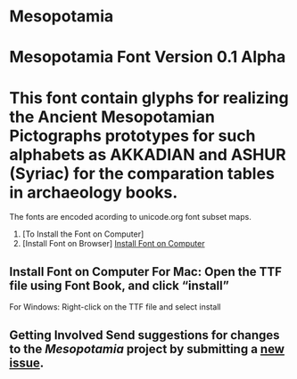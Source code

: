 # Mesopotamia

# Mesopotamia Font Version 0.1 Alpha
  
# This font contain glyphs for realizing the Ancient Mesopotamian Pictographs prototypes for such alphabets as AKKADIAN and ASHUR (Syriac) for the comparation tables in archaeology books. ##
 
The fonts are encoded acording  to unicode.org font subset maps.
   
1. [To Install the Font on Computer]     
2. [Install Font on Browser]   [Install Font on Computer](#install-font-on-computer) 
    
## Install Font on Computer    For Mac: Open the TTF file using Font Book, and click “install”
      
For Windows: Right-click on the TTF file and select install 
  
## Getting Involved  Send suggestions for changes to the *Mesopotamia* project by submitting a [new issue]( https://github.com/beitdina/Mesopotamia/issues/new ).

